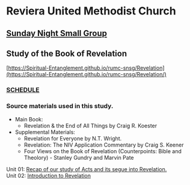 # Reviera United Methodist Church
## [Sunday Night Small Group](https://Spiritual-Entanglement.github.io/rumc-snsg/)

## Study of the Book of Revelation
[https://Spiritual-Entanglement.github.io/rumc-snsg/Revelation](https://Spiritual-Entanglement.github.io/rumc-snsg/Revelation/)

### [SCHEDULE](https://Spiritual-Entanglement.github.io/rumc-snsg/00-Schedule.md)

### Source materials used in this study.

- Main Book:
  - Revelation & the End of All Things by Craig R. Koester
- Supplemental Materials:
  - Revelation for Everyone by N.T. Wright.
  - Revelation: The NIV Application Commentary by Craig S. Keener
  - Four Views on the Book of Revelation (Counterpoints: Bible and Theolory) - Stanley Gundry and Marvin Pate

Unit 01: [Recap of our study of Acts and its segue into Revelation.](https://Spiritual-Entanglement.github.io/rumc-snsg/Revelation/01-ActsRecap-Seque2Revelation.md)
<br />
Unit 02: [Introduction to Revelation](https://Spiritual-Entanglement.github.io/rumc-snsg/Revelation/02-Rev-Introduction.md)
